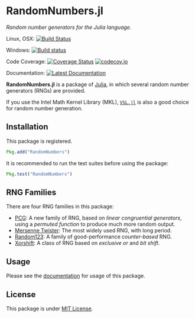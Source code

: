 # RandomNumbers.jl
*Random number generators for the Julia language.*

Linux, OSX:
[![Build Status](https://travis-ci.org/sunoru/RandomNumbers.jl.svg?branch=master)](https://travis-ci.org/sunoru/RandomNumbers.jl)

Windows:
[![Build status](https://ci.appveyor.com/api/projects/status/xlkbmyasu096a34l?svg=true)](https://ci.appveyor.com/project/sunoru/randomnumbers-jl)

Code Coverage:
[![Coverage Status](https://coveralls.io/repos/sunoru/RandomNumbers.jl/badge.svg?branch=master&service=github)](https://coveralls.io/github/sunoru/RandomNumbers.jl?branch=master)
[![codecov.io](http://codecov.io/github/sunoru/RandomNumbers.jl/coverage.svg?branch=master)](http://codecov.io/github/sunoru/RandomNumbers.jl?branch=master)

Documentation:
[![Latest Documentation](https://img.shields.io/badge/docs-latest-blue.svg)](https://sunoru.github.io/RandomNumbers.jl/latest/)

**RandomNumbers.jl** is a package of [Julia](http://julialang.org/), in which several random number generators (RNGs)
are provided.

If you use the Intel Math Kernel Library (MKL), [`VSL.jl`](https://github.com/sunoru/VSL.jl) is also a good
choice for random number generation.

## Installation

This package is registered.
```julia
Pkg.add("RandomNumbers")
```
It is recommended to run the test suites before using the package:
```julia
Pkg.test("RandomNumbers")
```

## RNG Families

There are four RNG families in this package:

- [PCG](http://sunoru.github.io/RandomNumbers.jl/latest/man/pcg/):
    A new family of RNG, based on *linear congruential generators*, using a *permuted function* to produce much
    more random output.
- [Mersenne Twister](http://sunoru.github.io/RandomNumbers.jl/latest/man/mersenne-twisters/):
    The most widely used RNG, with long period.
- [Random123](http://sunoru.github.io/RandomNumbers.jl/latest/man/random123/):
    A family of good-performance *counter-based* RNG.
- [Xorshift](http://sunoru.github.io/RandomNumbers.jl/latest/man/xorshifts/):
    A class of RNG based on *exclusive or* and *bit shift*.

## Usage

Please see the [documentation](http://sunoru.github.io/RandomNumbers.jl/latest/man/bases/) for usage of this package.

## License

This package is under [MIT License](./LICENSE.md).
